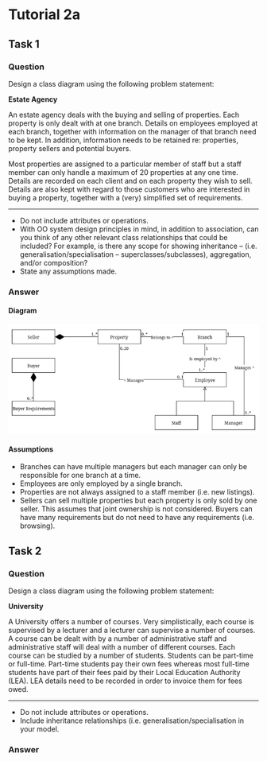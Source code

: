 # Tutorial 2a

## Task 1

### Question

Design a class diagram using the following problem statement:

**Estate Agency**

An estate agency deals with the buying and selling of properties. Each property is only dealt with at one
branch. Details on employees employed at each branch, together with information on the manager of that
branch need to be kept. In addition, information needs to be retained re: properties, property sellers and
potential buyers.

Most properties are assigned to a particular member of staff but a staff member can only handle a
maximum of 20 properties at any one time. Details are recorded on each client and on each property they
wish to sell. Details are also kept with regard to those customers who are interested in buying a property,
together with a (very) simplified set of requirements.

---

- Do not include attributes or operations.
- With OO system design principles in mind, in addition to association, can you think of any other relevant class relationships that could be included? For example, is there any scope for showing inheritance – (i.e. generalisation/specialisation – superclasses/subclasses), aggregation, and/or composition?
- State any assumptions made.

### Answer

#### Diagram

![Class Diagram for Estate Agency](./assets/2a1.drawio.png)

#### Assumptions

- Branches can have multiple managers but each manager can only be responsible for one branch at a time.
- Employees are only employed by a single branch.
- Properties are not always assigned to a staff member (i.e. new listings).
- Sellers can sell multiple properties but each property is only sold by one seller. This assumes that joint
  ownership is not considered.
  Buyers can have many requirements but do not need to have any requirements (i.e. browsing).


## Task 2

### Question

Design a class diagram using the following problem statement:

**University**

A University offers a number of courses. Very simplistically, each course is supervised by a lecturer and a
lecturer can supervise a number of courses. A course can be dealt with by a number of administrative staff
and administrative staff will deal with a number of different courses. Each course can be studied by a
number of students. Students can be part-time or full-time. Part-time students pay their own fees whereas
most full-time students have part of their fees paid by their Local Education Authority (LEA). LEA details
need to be recorded in order to invoice them for fees owed.

---

- Do not include attributes or operations.
- Include inheritance relationships (i.e. generalisation/specialisation in your model.

### Answer


